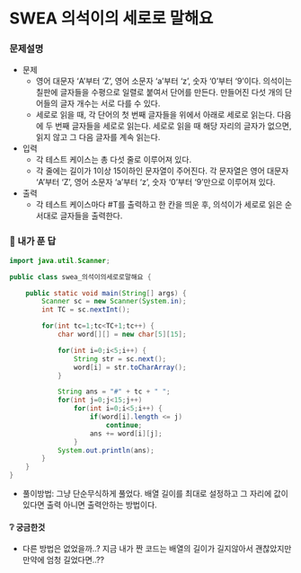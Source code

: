 # SWEA 의석이의 세로로 말해요

### 문제설명

- 문제
  - 영어 대문자 ‘A’부터 ‘Z’, 영어 소문자 ‘a’부터 ‘z’, 숫자 ‘0’부터 ‘9’이다. 의석이는 칠판에 글자들을 수평으로 일렬로 붙여서 단어를 만든다. 만들어진 다섯 개의 단어들의 글자 개수는 서로 다를 수 있다.
  - 세로로 읽을 때, 각 단어의 첫 번째 글자들을 위에서 아래로 세로로 읽는다. 다음에 두 번째 글자들을 세로로 읽는다.  세로로 읽을 때 해당 자리의 글자가 없으면, 읽지 않고 그 다음 글자를 계속 읽는다.
- 입력
  - 각 테스트 케이스는 총 다섯 줄로 이루어져 있다.
  - 각 줄에는 길이가 1이상 15이하인 문자열이 주어진다. 각 문자열은 영어 대문자 ‘A’부터 ‘Z’, 영어 소문자 ‘a’부터 ‘z’, 숫자 ‘0’부터 ‘9’만으로 이루어져 있다.
- 출력
  - 각 테스트 케이스마다 #T를 출력하고 한 칸을 띄운 후, 의석이가 세로로 읽은 순서대로 글자들을 출력한다.



### :full_moon_with_face: 내가 푼 답

```java
import java.util.Scanner;

public class swea_의석이의세로로말해요 {

	public static void main(String[] args) {
        Scanner sc = new Scanner(System.in);
        int TC = sc.nextInt();

        for(int tc=1;tc<TC+1;tc++) {
            char word[][] = new char[5][15];

            for(int i=0;i<5;i++) {
                String str = sc.next();
                word[i] = str.toCharArray();
            }

            String ans = "#" + tc + " ";
            for(int j=0;j<15;j++)
                for(int i=0;i<5;i++) {
                    if(word[i].length <= j)
                        continue;
                    ans += word[i][j];
                }
            System.out.println(ans);
        }
	}
}
```

- 풀이방법: 그냥 단순무식하게 풀었다. 배열 길이를 최대로 설정하고 그 자리에 값이 있다면 출력 아니면 출력안하는 방법이다.

#### :grey_question: 궁금한것

- 다른 방법은 없었을까..? 지금 내가 짠 코드는 배열의 길이가 길지않아서 괜찮았지만 만약에 엄청 길었다면..??

